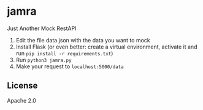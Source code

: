 # jamra
Just Another Mock RestAPI

1. Edit the file data.json with the data you want to mock
2. Install Flask (or even better: create a virtual environment, 
activate it and run `pip install -r requirements.txt`)
3. Run `python3 jamra.py`
4. Make your request to `localhost:5000/data`

## License
Apache 2.0